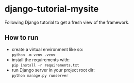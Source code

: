 # django-tutorial-mysite


Following Django tutorial to get a fresh view of the framework.


## How to run
* create a virtual environment like so:<br>
    ```python -m venv .venv```
* install the requirements with:<br>
    ```pip install -r requirements.txt```
* run Django server in your project root dir:<br>
    ```python manage.py runserver```